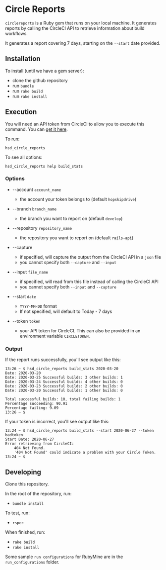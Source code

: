 # Circle Reports
`circlereports` is a Ruby gem that runs on your local machine. It generates reports by calling the CircleCI API to retrieve information about build workflows.

It generates a report covering 7 days, starting on the `--start` date provided.

## Installation
To install (until we have a gem server):
 - clone the github repository
 - run `bundle`
 - run `rake build`
 - run `rake install`

## Execution
You will need an API token from CircleCI to allow you to execute this command. You can [get it here](https://app.circleci.com/settings/user/tokens?return-to=https%3A%2F%2Fapp.circleci.com%2Fpipelines%2Fgithub%2Fhopskipdrive%2Frails-api). 

To run:
```
hsd_circle_reports
```
To see all options:
```
hsd_circle_reports help build_stats
```

### Options

  - --account `account_name`
    * the account your token belongs to (default `hopskipdrive`)


  - --branch `branch_name`
    * the branch you want to report on (default `develop`)

  - --repository `repository_name`
    * the repository you want to report on (default `rails-api`)  


  - --capture
    * if specified, will capture the output from the CircleCI API in a `json` file
    * you cannot specify both `--capture` and `--input`


  - --input `file_name`
    * if specified, will read from this file instead of calling the CircleCI API
    * you cannot specify both `--input` and `--capture`



  - --start `date`
    * `YYYY-MM-DD` format
    * If not specified, will default to Today - 7 days


  - --token `token`
    * your API token for CircleCI. This can also be provided in an environment variable `CIRCLETOKEN`.

### Output
If the report runs successfully, you'll see output like this:
```text
13:26 ~ $ hsd_circle_reports build_stats 2020-03-20
Date: 2020-03-20
Date: 2020-03-25 Successful builds: 3 other builds: 1
Date: 2020-03-24 Successful builds: 4 other builds: 0
Date: 2020-03-23 Successful builds: 2 other builds: 0
Date: 2020-03-20 Successful builds: 1 other builds: 0

Total successful builds: 10, total failing builds: 1
Percentage succeeding: 90.91
Percentage failing: 9.09
13:26 ~ $
```

If your token is incorrect, you'll see output like this:
```text
13:24 ~ $ hsd_circle_reports build_stats --start 2020-06-27 --token badtoken
Start Date: 2020-06-27
Error retrieving from CircleCI: 
    404 Not Found.
    '404 Not Found' could indicate a problem with your Circle Token.
13:24 ~ $
```

## Developing

Clone this repository.

In the root of the repository, run:
  -  `bundle install` 

To test, run:
  - `rspec`
  
When finished, run:
  -  `rake build`
  -  `rake install`


Some sample `run configurations` for RubyMine are in the `run_configurations` folder.
